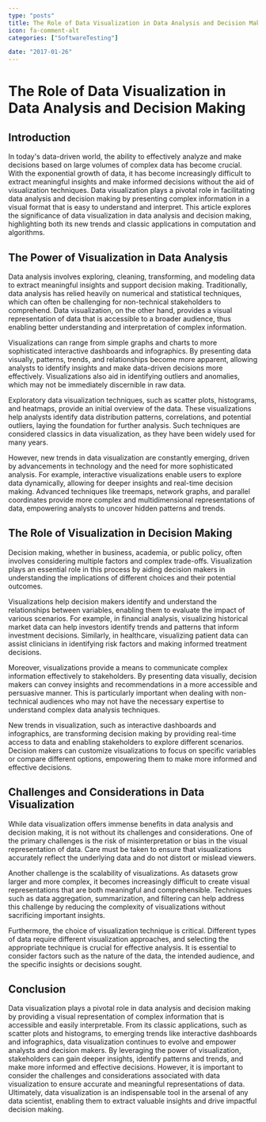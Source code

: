 ```yaml
---
type: "posts"
title: The Role of Data Visualization in Data Analysis and Decision Making
icon: fa-comment-alt
categories: ["SoftwareTesting"]

date: "2017-01-26"
---
```




# The Role of Data Visualization in Data Analysis and Decision Making

## Introduction

In today's data-driven world, the ability to effectively analyze and make decisions based on large volumes of complex data has become crucial. With the exponential growth of data, it has become increasingly difficult to extract meaningful insights and make informed decisions without the aid of visualization techniques. Data visualization plays a pivotal role in facilitating data analysis and decision making by presenting complex information in a visual format that is easy to understand and interpret. This article explores the significance of data visualization in data analysis and decision making, highlighting both its new trends and classic applications in computation and algorithms.

## The Power of Visualization in Data Analysis

Data analysis involves exploring, cleaning, transforming, and modeling data to extract meaningful insights and support decision making. Traditionally, data analysis has relied heavily on numerical and statistical techniques, which can often be challenging for non-technical stakeholders to comprehend. Data visualization, on the other hand, provides a visual representation of data that is accessible to a broader audience, thus enabling better understanding and interpretation of complex information.

Visualizations can range from simple graphs and charts to more sophisticated interactive dashboards and infographics. By presenting data visually, patterns, trends, and relationships become more apparent, allowing analysts to identify insights and make data-driven decisions more effectively. Visualizations also aid in identifying outliers and anomalies, which may not be immediately discernible in raw data.

Exploratory data visualization techniques, such as scatter plots, histograms, and heatmaps, provide an initial overview of the data. These visualizations help analysts identify data distribution patterns, correlations, and potential outliers, laying the foundation for further analysis. Such techniques are considered classics in data visualization, as they have been widely used for many years.

However, new trends in data visualization are constantly emerging, driven by advancements in technology and the need for more sophisticated analysis. For example, interactive visualizations enable users to explore data dynamically, allowing for deeper insights and real-time decision making. Advanced techniques like treemaps, network graphs, and parallel coordinates provide more complex and multidimensional representations of data, empowering analysts to uncover hidden patterns and trends.

## The Role of Visualization in Decision Making

Decision making, whether in business, academia, or public policy, often involves considering multiple factors and complex trade-offs. Visualization plays an essential role in this process by aiding decision makers in understanding the implications of different choices and their potential outcomes.

Visualizations help decision makers identify and understand the relationships between variables, enabling them to evaluate the impact of various scenarios. For example, in financial analysis, visualizing historical market data can help investors identify trends and patterns that inform investment decisions. Similarly, in healthcare, visualizing patient data can assist clinicians in identifying risk factors and making informed treatment decisions.

Moreover, visualizations provide a means to communicate complex information effectively to stakeholders. By presenting data visually, decision makers can convey insights and recommendations in a more accessible and persuasive manner. This is particularly important when dealing with non-technical audiences who may not have the necessary expertise to understand complex data analysis techniques.

New trends in visualization, such as interactive dashboards and infographics, are transforming decision making by providing real-time access to data and enabling stakeholders to explore different scenarios. Decision makers can customize visualizations to focus on specific variables or compare different options, empowering them to make more informed and effective decisions.

## Challenges and Considerations in Data Visualization

While data visualization offers immense benefits in data analysis and decision making, it is not without its challenges and considerations. One of the primary challenges is the risk of misinterpretation or bias in the visual representation of data. Care must be taken to ensure that visualizations accurately reflect the underlying data and do not distort or mislead viewers.

Another challenge is the scalability of visualizations. As datasets grow larger and more complex, it becomes increasingly difficult to create visual representations that are both meaningful and comprehensible. Techniques such as data aggregation, summarization, and filtering can help address this challenge by reducing the complexity of visualizations without sacrificing important insights.

Furthermore, the choice of visualization technique is critical. Different types of data require different visualization approaches, and selecting the appropriate technique is crucial for effective analysis. It is essential to consider factors such as the nature of the data, the intended audience, and the specific insights or decisions sought.

## Conclusion

Data visualization plays a pivotal role in data analysis and decision making by providing a visual representation of complex information that is accessible and easily interpretable. From its classic applications, such as scatter plots and histograms, to emerging trends like interactive dashboards and infographics, data visualization continues to evolve and empower analysts and decision makers. By leveraging the power of visualization, stakeholders can gain deeper insights, identify patterns and trends, and make more informed and effective decisions. However, it is important to consider the challenges and considerations associated with data visualization to ensure accurate and meaningful representations of data. Ultimately, data visualization is an indispensable tool in the arsenal of any data scientist, enabling them to extract valuable insights and drive impactful decision making.